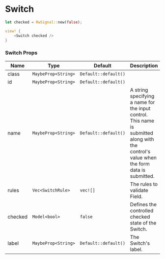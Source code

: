 # Switch

```rust demo
let checked = RwSignal::new(false);

view! {
    <Switch checked />
}
```

### Switch Props

| Name | Type | Default | Description |
| --- | --- | --- | --- |
| class | `MaybeProp<String>` | `Default::default()` |  |
| id | `MaybeProp<String>` | `Default::default()` |  |
| name | `MaybeProp<String>` | `Default::default()` | A string specifying a name for the input control. This name is submitted along with the control's value when the form data is submitted. |
| rules | `Vec<SwitchRule>` | `vec![]` | The rules to validate Field. |
| checked | `Model<bool>` | `false` | Defines the controlled checked state of the Switch. |
| label | `MaybeProp<String>` | `Default::default()` | The Switch's label. |
